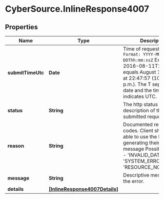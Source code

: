 # CyberSource.InlineResponse4007

## Properties
Name | Type | Description | Notes
------------ | ------------- | ------------- | -------------
**submitTimeUtc** | **Date** | Time of request in UTC. `Format: YYYY-MM-DDThh:mm:ssZ`  Example 2016-08-11T22:47:57Z equals August 11, 2016, at 22:47:57 (10:47:57 p.m.). The T separates the date and the time. The Z indicates UTC.  | [optional] 
**status** | **String** | The http status description of the submitted request. | [optional] 
**reason** | **String** | Documented reason codes. Client should be able to use the key for generating their own error message Possible Values:   - 'INVALID_DATA'   - 'SYSTEM_ERROR'   - 'RESOURCE_NOT_FOUND'  | [optional] 
**message** | **String** | Descriptive message for the error. | [optional] 
**details** | [**[InlineResponse4007Details]**](InlineResponse4007Details.md) |  | [optional] 


